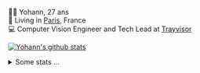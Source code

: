 <p>
  👨🏻 <bold>Yohann</bold>, 27 ans<br/>
  💼 Living in <a href="https://www.google.com/maps?q=paris">Paris</a>, France<br/>
  💻 Computer Vision Engineer and Tech Lead at <a href="https://trayvisor.com/">Trayvisor</a><br/>
</p>

<a href="https://github.com/anuraghazra/github-readme-stats"><img align="center" src="https://github-readme-stats-go94hl40s-yohann84l.vercel.app//api?username=yohann84L&show_icons=true&include_all_commits=true" alt="Yohann's github stats" /> </a>


<details>
  <summary>Some stats ...</summary><br/>
  

<!--START_SECTION:waka-->
![Code Time](http://img.shields.io/badge/Code%20Time-897%20hrs%2051%20mins-blue)

![Profile Views](http://img.shields.io/badge/Profile%20Views-0-blue)

**🐱 My GitHub Data** 

> 📦 440.6 kB Used in GitHub's Storage 
 > 
> 🏆 729 Contributions in the Year 2023
 > 
> 🚫 Not Opted to Hire
 > 
> 📜 24 Public Repositories 
 > 
> 🔑 21 Private Repositories 
 > 
**I'm an Early 🐤** 

```text
🌞 Morning                12242 commits       ████████░░░░░░░░░░░░░░░░░   31.57 % 
🌆 Daytime                21905 commits       ██████████████░░░░░░░░░░░   56.48 % 
🌃 Evening                4466 commits        ███░░░░░░░░░░░░░░░░░░░░░░   11.52 % 
🌙 Night                  169 commits         ░░░░░░░░░░░░░░░░░░░░░░░░░   00.44 % 
```
📅 **I'm Most Productive on Wednesday** 

```text
Monday                   7196 commits        █████░░░░░░░░░░░░░░░░░░░░   18.55 % 
Tuesday                  7143 commits        █████░░░░░░░░░░░░░░░░░░░░   18.42 % 
Wednesday                8784 commits        ██████░░░░░░░░░░░░░░░░░░░   22.65 % 
Thursday                 8167 commits        █████░░░░░░░░░░░░░░░░░░░░   21.06 % 
Friday                   6979 commits        ████░░░░░░░░░░░░░░░░░░░░░   18.00 % 
Saturday                 144 commits         ░░░░░░░░░░░░░░░░░░░░░░░░░   00.37 % 
Sunday                   369 commits         ░░░░░░░░░░░░░░░░░░░░░░░░░   00.95 % 
```


📊 **This Week I Spent My Time On** 

```text
🕑︎ Time Zone: Europe/Paris

💬 Programming Languages: 
Python                   7 hrs 41 mins       ██████████████████░░░░░░░   73.86 % 
Jupyter                  1 hr 36 mins        ████░░░░░░░░░░░░░░░░░░░░░   15.40 % 
YAML                     36 mins             █░░░░░░░░░░░░░░░░░░░░░░░░   05.82 % 
SQL                      9 mins              ░░░░░░░░░░░░░░░░░░░░░░░░░   01.49 % 
Markdown                 9 mins              ░░░░░░░░░░░░░░░░░░░░░░░░░   01.48 % 

🔥 Editors: 
PyCharm                  9 hrs 53 mins       ████████████████████████░   95.00 % 
VS Code                  31 mins             █░░░░░░░░░░░░░░░░░░░░░░░░   05.00 % 

💻 Operating System: 
Mac                      10 hrs 24 mins      █████████████████████████   100.00 % 
```

**I Mostly Code in Python** 

```text
Python                   21 repos            ████████████░░░░░░░░░░░░░   50.00 % 
Jupyter Notebook         5 repos             ███░░░░░░░░░░░░░░░░░░░░░░   11.90 % 
JavaScript               3 repos             ██░░░░░░░░░░░░░░░░░░░░░░░   07.14 % 
HTML                     2 repos             █░░░░░░░░░░░░░░░░░░░░░░░░   04.76 % 
Shell                    1 repo              █░░░░░░░░░░░░░░░░░░░░░░░░   02.38 % 
```




 Last Updated on 29/11/2023 00:29:02 UTC
<!--END_SECTION:waka-->
